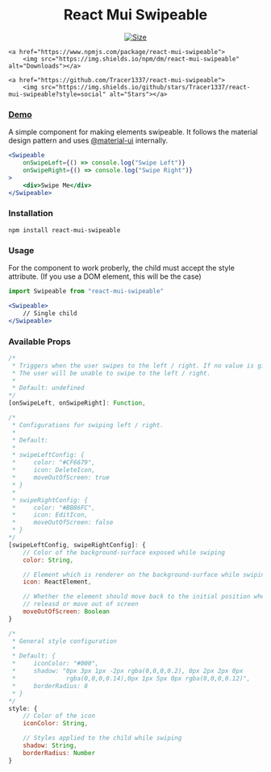 <h1 align="center">React Mui Swipeable</h1>

<p align="center">
    <a href="https://www.npmjs.com/package/react-mui-swipeable">
        <img src="https://img.shields.io/bundlephobia/min/react-mui-swipeable" alt="Size"></a>

    <a href="https://www.npmjs.com/package/react-mui-swipeable">
        <img src="https://img.shields.io/npm/dm/react-mui-swipeable" alt="Downloads"></a>

    <a href="https://github.com/Tracer1337/react-mui-swipeable">
        <img src="https://img.shields.io/github/stars/Tracer1337/react-mui-swipeable?style=social" alt="Stars"></a>
</p>

### [Demo](https://wizardly-swanson-437f02.netlify.app/)

A simple component for making elements swipeable. It follows the material design pattern and uses [@material-ui](https://material-ui.com/) internally.

```jsx
<Swipeable 
    onSwipeLeft={() => console.log("Swipe Left")}
    onSwipeRight={() => console.log("Swipe Right")}
>
    <div>Swipe Me</div>
</Swipeable>
```

### Installation

``npm install react-mui-swipeable``

### Usage

For the component to work proberly, the child must accept the style attribute. (If you use a DOM element, this will be the case)

```jsx
import Swipeable from "react-mui-swipeable"
```

```jsx
<Swipeable>
    // Single child
</Swipeable>
```

### Available Props

```js
/*
 * Triggers when the user swipes to the left / right. If no value is given,
 * The user will be unable to swipe to the left / right.
 * 
 * Default: undefined
*/
[onSwipeLeft, onSwipeRight]: Function,

/*
 * Configurations for swiping left / right.
 * 
 * Default:
 * 
 * swipeLeftConfig: {
 *     color: "#CF6679",
 *     icon: DeleteIcon,
 *     moveOutOfScreen: true
 * }
 * 
 * swipeRightConfig: {
 *     color: "#BB86FC",
 *     icon: EditIcon,
 *     moveOutOfScreen: false
 * }
*/
[swipeLeftConfig, swipeRightConfig]: {
    // Color of the background-surface exposed while swiping
    color: String,

    // Element which is renderer on the background-surface while swiping
    icon: ReactElement,

    // Whether the element should move back to the initial position when 
    // releasd or move out of screen
    moveOutOfScreen: Boolean
}

/*
 * General style configuration
 *
 * Default: {
 *     iconColor: "#000",
 *     shadow: "0px 3px 1px -2px rgba(0,0,0,0.2), 0px 2px 2px 0px 
 *              rgba(0,0,0,0.14),0px 1px 5px 0px rgba(0,0,0,0.12)",
 *     borderRadius: 8
 * }
*/
style: {
    // Color of the icon
    iconColor: String,

    // Styles applied to the child while swiping
    shadow: String,
    borderRadius: Number
}
```